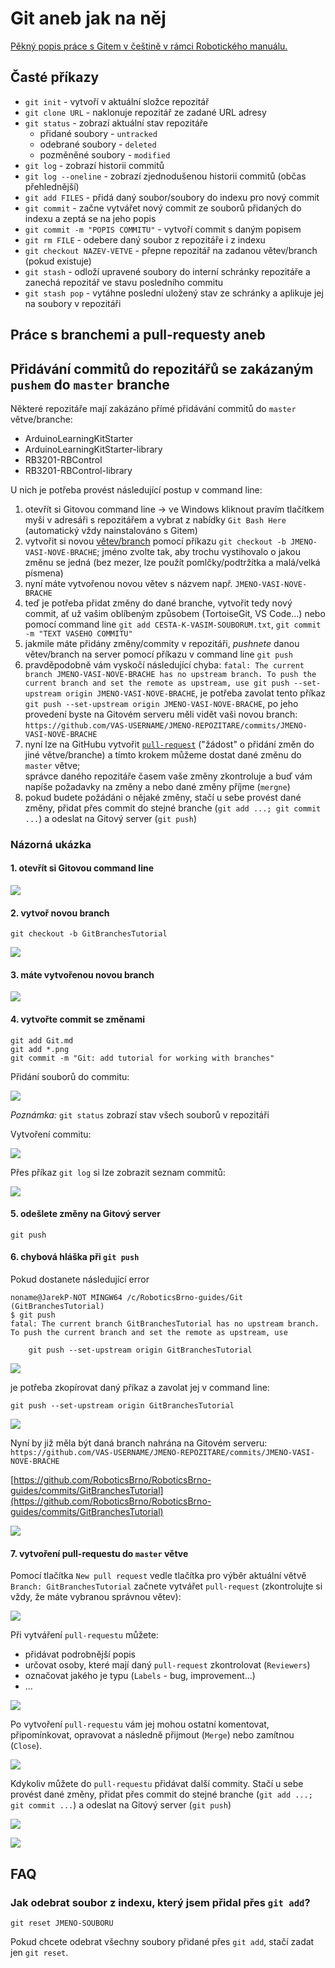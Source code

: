 # Git aneb jak na něj

[Pěkný popis práce s Gitem v češtině v rámci Robotického manuálu.](https://roboticsbrno.github.io/RoboticsBrno-guides/#x1-1290004.6)


## Časté příkazy

- `git init` - vytvoří v aktuální složce repozitář
- `git clone URL` - naklonuje repozitář ze zadané URL adresy
- `git status` - zobrazí aktuální stav repozitáře
    - přidané soubory - `untracked`
    - odebrané soubory - `deleted`
    - pozměněné soubory - `modified`
- `git log` - zobrazí historii commitů
- `git log --oneline` - zobrazí zjednodušenou historii commitů (občas přehlednější)
- `git add FILES` - přidá daný soubor/soubory do indexu pro nový commit
- `git commit` - začne vytvářet nový commit ze souborů přidaných do indexu a zeptá se na jeho popis
- `git commit -m "POPIS COMMITU"` - vytvoří commit s daným popisem
- `git rm FILE` - odebere daný soubor z repozitáře i z indexu
- `git checkout NAZEV-VETVE` - přepne repozitář na zadanou větev/branch (pokud existuje)
- `git stash` - odloží upravené soubory do interní schránky repozitáře a zanechá repozitář ve stavu posledního commitu
- `git stash pop` - vytáhne poslední uložený stav ze schránky a aplikuje jej na soubory v repozitáři

## Práce s branchemi a pull-requesty aneb
## Přidávání commitů do repozitářů se zakázaným `pushem` do `master` branche

Některé repozitáře mají zakázáno přímé přidávání commitů do `master` větve/branche:

- ArduinoLearningKitStarter
- ArduinoLearningKitStarter-library
- RB3201-RBControl
- RB3201-RBControl-library

U nich je potřeba provést následující postup v command line:
1. otevřít si Gitovou command line -> ve Windows kliknout pravím tlačítkem myši v adresáři s repozitářem a vybrat z nabídky `Git Bash Here` (automatický vždy nainstalováno s Gitem)
1. vytvořit si novou [větev/branch](https://www.atlassian.com/git/tutorials/using-branches) pomocí příkazu `git checkout -b JMENO-VASI-NOVE-BRACHE`; jméno zvolte tak, aby trochu vystihovalo o jakou změnu se jedná (bez mezer, lze použít pomlčky/podtržítka a malá/velká písmena)
1. nyní máte vytvořenou novou větev s názvem např. `JMENO-VASI-NOVE-BRACHE`
1. teď je potřeba přidat změny do dané branche, vytvořit tedy nový commit, ať už vašim oblíbeným způsobem (TortoiseGit, VS Code...) nebo pomocí command line `git add CESTA-K-VASIM-SOUBORUM.txt`, `git commit -m "TEXT VASEHO COMMITU"`
1. jakmile máte přidány změny/commity v repozitáři, *pushnete* danou větev/branch na server pomocí příkazu v command line `git push`
1. pravděpodobně vám vyskočí následující chyba: `fatal: The current branch JMENO-VASI-NOVE-BRACHE has no upstream branch. To push the current branch and set the remote as upstream, use git push --set-upstream origin JMENO-VASI-NOVE-BRACHE`, je potřeba zavolat tento příkaz `git push --set-upstream origin JMENO-VASI-NOVE-BRACHE`, po jeho provedení byste na Gitovém serveru měli vidět vaši novou branch: `https://github.com/VAS-USERNAME/JMENO-REPOZITARE/commits/JMENO-VASI-NOVE-BRACHE`
1. nyní lze na GitHubu vytvořit [`pull-request`](https://help.github.com/en/articles/about-pull-requests) ("žádost" o přidání změn do jiné větve/branche) a tímto krokem můžeme dostat dané změnu do `master` větve;   
správce daného repozitáře časem vaše změny zkontroluje a buď vám napíše požadavky na změny a nebo dané změny příjme (`mergne`)
1. pokud budete požádáni o nějaké změny, stačí u sebe provést dané změny, přidat přes commit do stejné branche (`git add ...; git commit ...`) a odeslat na Gitový server (`git push`) 

### Názorná ukázka

#### 1. otevřít si Gitovou command line 

![](Git.img/git01-open-Git-Bash-Here.png)

#### 2. vytvoř novou branch

```
git checkout -b GitBranchesTutorial
```

![](Git.img/git02-create-branch.png)

#### 3. máte vytvořenou novou branch

![](Git.img/git03-branch-created.png)

#### 4. vytvořte commit se změnami

```
git add Git.md
git add *.png
git commit -m "Git: add tutorial for working with branches"
```

Přidání souborů do commitu:

![](Git.img/git04-add-files-with-changes.png)

*Poznámka:* `git status` zobrazí stav všech souborů v repozitáři

Vytvoření commitu:

![](Git.img/git05-commit-changes.png)

Přes příkaz `git log` si lze zobrazit seznam commitů:

![](Git.img/git06-logs.png)

#### 5. odešlete změny na Gitový server

```
git push
```


#### 6. chybová hláška při `git push`

Pokud dostanete následující error

```
noname@JarekP-NOT MINGW64 /c/RoboticsBrno-guides/Git (GitBranchesTutorial)
$ git push
fatal: The current branch GitBranchesTutorial has no upstream branch.
To push the current branch and set the remote as upstream, use

    git push --set-upstream origin GitBranchesTutorial
```

![](Git.img/git07-push.png)

je potřeba zkopírovat daný příkaz a zavolat jej v command line:

```
git push --set-upstream origin GitBranchesTutorial
```

![](Git.img/git08-push-upstream.png)

Nyní by již měla být daná branch nahrána na Gitovém serveru:   
`https://github.com/VAS-USERNAME/JMENO-REPOZITARE/commits/JMENO-VASI-NOVE-BRACHE`

[https://github.com/RoboticsBrno/RoboticsBrno-guides/commits/GitBranchesTutorial](https://github.com/RoboticsBrno/RoboticsBrno-guides/commits/GitBranchesTutorial)

![](Git.img/git09-github-commits.png)

#### 7. vytvoření pull-requestu do `master` větve

Pomocí tlačítka `New pull request` vedle tlačítka pro výběr aktuální větvě `Branch: GitBranchesTutorial` začnete vytvářet `pull-request` (zkontrolujte si vždy, že máte vybranou správnou větev):

![](Git.img/git10-github-pull-request-button-highlighted.png)

Při vytváření `pull-requestu` můžete:
- přidávat podrobnější popis
- určovat osoby, které mají daný `pull-request` zkontrolovat (`Reviewers`)
- označovat jakého je typu (`Labels` - bug, improvement...)
- ...

![](Git.img/git11-github-create-pull-request.png)

Po vytvoření `pull-requestu` vám jej mohou ostatní komentovat, připomínkovat, opravovat a následně přijmout (`Merge`) nebo zamítnou (`Close`).

![](Git.img/git12-github-pull-request-created.png)

Kdykoliv můžete do `pull-requestu` přidávat další commity. Stačí u sebe provést dané změny, přidat přes commit do stejné branche (`git add ...; git commit ...`) a odeslat na Gitový server (`git push`) 

![](Git.img/git13-github-pull-request-created-log.png)

![](Git.img/git14-github-pull-request_more-commit.png)

## FAQ

### Jak odebrat soubor z indexu, který jsem přidal přes `git add`?

```
git reset JMENO-SOUBORU
```

Pokud chcete odebrat všechny soubory přidané přes `git add`, stačí zadat jen `git reset`.

